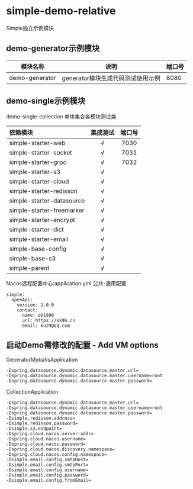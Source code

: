 # simple-demo-relative

Simple独立示例模块

## demo-generator示例模块

| 模块名称           | 说明                    | 端口号  |
|----------------|-----------------------|------|
| demo-generator | generator模块生成代码测试使用示例 | 8080 |

## demo-single示例模块

demo-single-collection 单体集合各模块测试类

| 依赖模块                      | 集成测试 | 端口号  |
|:--------------------------|:----:|:----:|
| simple-starter-web        |  √   | 7030 |
| simple-starter-socket     |  √   | 7031 |
| simple-starter-grpc       |  √   | 7032 |
| simple-starter-s3         |  √   |      |
| simple-starter-cloud      |  √   |      |
| simple-starter-redisson   |  √   |      |
| simple-starter-datasource |  √   |      |
| simple-starter-freemarker |  √   |      |
| simple-starter-encrypt    |  √   |      |
| simple-starter-dict       |  √   |      |
| simple-starter-email      |  √   |      |
| simple-base-config        |  √   |      |
| simple-base-s3            |  √   |      |
| simple-parent             |  √   |      |

Nacos远程配置中心:application.yml  公共-通用配置
~~~
simple:
  openApi:
    version: 1.0.0
    contact:
      name: ok1996
      url: https://ok96.cn
      email: ku29@qq.com
~~~

## 启动Demo需修改的配置 - Add VM options

GeneratorMybatisApplication

~~~
-Dspring.datasource.dynamic.datasource.master.url=
-Dspring.datasource.dynamic.datasource.master.username=root
-Dspring.datasource.dynamic.datasource.master.password=
~~~

CollectionApplication

~~~
-Dspring.datasource.dynamic.datasource.master.url=
-Dspring.datasource.dynamic.datasource.master.username=root
-Dspring.datasource.dynamic.datasource.master.password=
-Dsimple.redisson.address=
-Dsimple.redisson.password=
-Dsimple.s3.endpoint=
-Dspring.cloud.nacos.server-addr=
-Dspring.cloud.nacos.username=
-Dspring.cloud.nacos.password=
-Dspring.cloud.nacos.discovery.namespace=
-Dspring.cloud.nacos.config.namespace=
-Dsimple.email.config.smtpHost=
-Dsimple.email.config.smtpPort=
-Dsimple.email.config.username=
-Dsimple.email.config.password=
-Dsimple.email.config.fromEmail=
~~~

